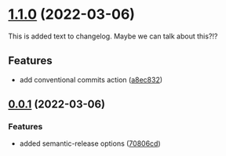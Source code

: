 # [1.1.0](https://github.com/dmijatovic/github-ci-demo/compare/v0.0.1...v1.1.0) (2022-03-06)

This is added text to changelog. Maybe we can talk about this?!?
## Features

* add conventional commits action ([a8ec832](https://github.com/dmijatovic/github-ci-demo/commit/a8ec83226d10ac73aff6ecda665d061b02b0ce44))

## [0.0.1](https://github.com/dmijatovic/github-ci-demo/compare/v1.0.0...v0.0.1) (2022-03-06)

### Features

* added semantic-release options ([70806cd](https://github.com/dmijatovic/github-ci-demo/commit/70806cd91bd537d56db11075709c12aa449725b3))
